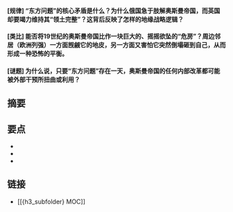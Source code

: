 #### [规律] “东方问题”的核心矛盾是什么？为什么俄国急于肢解奥斯曼帝国，而英国却要竭力维持其“领土完整”？这背后反映了怎样的地缘战略逻辑？


#### [类比] 能否将19世纪的奥斯曼帝国比作一块巨大的、摇摇欲坠的“危房”？周边邻居（欧洲列强）一方面觊觎它的地皮，另一方面又害怕它突然倒塌砸到自己，从而形成一种恐怖的平衡。


#### [谜题] 为什么说，只要“东方问题”存在一天，奥斯曼帝国的任何内部改革都可能被外部干预所扭曲或利用？


## 摘要


## 要点

- 
- 
- 

## 链接

- [[{h3_subfolder} MOC]]
